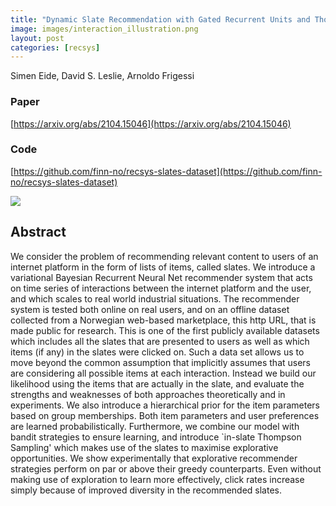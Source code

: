 ```yaml
---
title: "Dynamic Slate Recommendation with Gated Recurrent Units and Thompson Sampling"
image: images/interaction_illustration.png
layout: post
categories: [recsys]
---
```

Simen Eide, David S. Leslie, Arnoldo Frigessi


### Paper
[https://arxiv.org/abs/2104.15046](https://arxiv.org/abs/2104.15046)

### Code
[https://github.com/finn-no/recsys-slates-dataset](https://github.com/finn-no/recsys-slates-dataset)

![]({{site.baseurl}}/images/interaction_illustration.png)


## Abstract

We consider the problem of recommending relevant content to users of an internet platform in the form of lists of items, called slates. We introduce a variational Bayesian Recurrent Neural Net recommender system that acts on time series of interactions between the internet platform and the user, and which scales to real world industrial situations. The recommender system is tested both online on real users, and on an offline dataset collected from a Norwegian web-based marketplace, this http URL, that is made public for research. This is one of the first publicly available datasets which includes all the slates that are presented to users as well as which items (if any) in the slates were clicked on. Such a data set allows us to move beyond the common assumption that implicitly assumes that users are considering all possible items at each interaction. Instead we build our likelihood using the items that are actually in the slate, and evaluate the strengths and weaknesses of both approaches theoretically and in experiments. We also introduce a hierarchical prior for the item parameters based on group memberships. Both item parameters and user preferences are learned probabilistically. Furthermore, we combine our model with bandit strategies to ensure learning, and introduce `in-slate Thompson Sampling' which makes use of the slates to maximise explorative opportunities. We show experimentally that explorative recommender strategies perform on par or above their greedy counterparts. Even without making use of exploration to learn more effectively, click rates increase simply because of improved diversity in the recommended slates.

